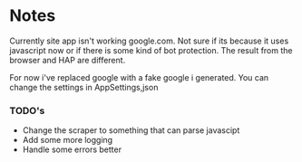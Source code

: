 
# Notes
Currently site app isn't working google.com. 
Not sure if its because it uses javascript now or if there is some kind of bot protection. The result from the browser and HAP are different.

For now i've replaced google with a fake google i generated. You can change the settings in AppSettings,json

### TODO's

 - Change the scraper to something that can parse javascipt
 - Add some more logging
 - Handle some errors better
